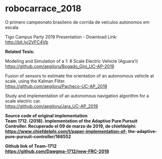 # robocarrace_2018
O primero campeonato brasileiro de corrida de veículos autonomos em escala

Tigo Campus Party 2019 Presentation - Download Link: http://bit.ly/2VFC4Vb

<b> Related Tesis: </b> </br>

Modeling and Simulation of a 1: 8 Scale Electric Vehicle (Aguara’i)</br>
https://github.com/aegiloru/Bogado_Gini_UC-AP-2019</br>


Fusion of sensors to estimate the orientation of an autonomous vehicle at scale, using the Kalman Filter. </br>
https://github.com/aegiloru/Pacheco-UC-AP_2019</br>

Study and implementation of an autonomous navigation algorithm for a scale electric car.</br>
https://github.com/aegiloru/Jara_UC-AP_2019</br>

<b> Source code of original implementation <b></br>
Team 1712. (2018). Implementation of the Adaptive Pure Pursuit Controller. Recuperado el 09 de marzo de 2019, de chiefdelphi: https://www.chiefdelphi.com/t/paper-implementation-of- the-adaptive-pure-pursuit-controller/166552 </br>

<b> Github link of Team-1712 <b></br>
https://github.com/Dawgma-1712/new-FRC-2018



